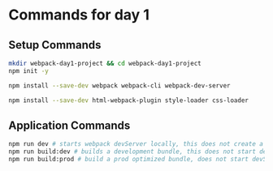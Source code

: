 # Commands for day 1

## Setup Commands

```bash
mkdir webpack-day1-project && cd webpack-day1-project
npm init -y

npm install --save-dev webpack webpack-cli webpack-dev-server

npm install --save-dev html-webpack-plugin style-loader css-loader
```

## Application Commands

```bash
npm run dev # starts webpack devServer locally, this does not create a bundle.
npm run build:dev # builds a development bundle, this does not start devServer
npm run build:prod # build a prod optimized bundle, does not start devServer
```

